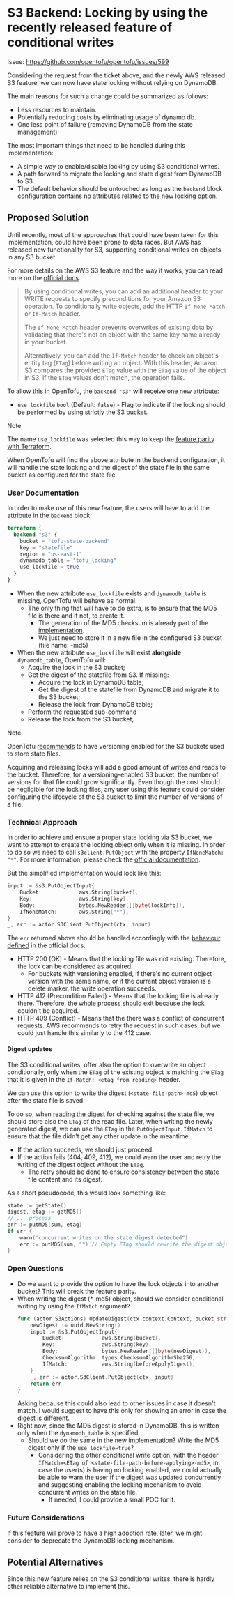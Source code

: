 # S3 Backend: Locking by using the recently released feature of conditional writes

Issue: https://github.com/opentofu/opentofu/issues/599

Considering the request from the ticket above, and the newly AWS released S3 feature, we can now have state locking without relying on DynamoDB.

The main reasons for such a change could be summarized as follows:
* Less resources to maintain.
* Potentially reducing costs by eliminating usage of dynamo db.
* One less point of failure (removing DynamoDB from the state management)

The most important things that need to be handled during this implementation:
* A simple way to enable/disable locking by using S3 conditional writes.
* A path forward to migrate the locking and state digest from DynamoDB to S3.
* The default behavior should be untouched as long as the `backend` block configuration contains no attributes related to the new locking option.

## Proposed Solution

Until recently, most of the approaches that could have been taken for this implementation, could have been prone to data races.
But AWS has released new functionality for S3, supporting conditional writes on objects in any S3 bucket.

For more details on the AWS S3 feature and the way it works, you can read more on the [official docs](https://docs.aws.amazon.com/AmazonS3/latest/userguide/conditional-writes.html).

> By using conditional writes, you can add an additional header to your WRITE requests to specify preconditions for your Amazon S3 operation. To conditionally write objects, add the HTTP `If-None-Match` or `If-Match` header.
> 
> The `If-None-Match` header prevents overwrites of existing data by validating that there's not an object with the same key name already in your bucket.
>
> Alternatively, you can add the `If-Match` header to check an object's entity tag (`ETag`) before writing an object. With this header, Amazon S3 compares the provided `ETag` value with the `ETag` value of the object in S3. If the `ETag` values don't match, the operation fails.


To allow this in OpenTofu, the `backend "s3"` will receive one new attribute:
* `use_lockfile` `bool` (Default: `false`) - Flag to indicate if the locking should be performed by using strictly the S3 bucket.

> [!NOTE]
>
> The name `use_lockfile` was selected this way to keep the [feature parity with Terraform](https://developer.hashicorp.com/terraform/language/backend/s3#state-locking).

When OpenTofu will find the above attribute in the backend configuration, it will handle the state locking and the digest of the state file in the same bucket as configured for the state file.

### User Documentation

In order to make use of this new feature, the users will have to add the attribute in the `backend` block:
```terraform
terraform {
  backend "s3" {
    bucket = "tofu-state-backend"
    key = "statefile"
    region = "us-east-1"
    dynamodb_table = "tofu_locking"
    use_lockfile = true
  }
}
```

* When the new attribute `use_lockfile` exists and `dynamodb_table` is missing, OpenTofu will behave as normal:
  * The only thing that will have to do extra, is to ensure that the MD5 file is there and if not, to create it.
    * The generation of the MD5 checksum is already part of the [implementation](https://github.com/opentofu/opentofu/blob/6614782/internal/backend/remote-state/s3/client.go#L178).
    * We just need to store it in a new file in the configured S3 bucket (file name: <state-file-path>-md5)
* When the new attribute `use_lockfile` will exist **alongside** `dynamodb_table`, OpenTofu will:
  * Acquire the lock in the S3 bucket;
  * Get the digest of the statefile from S3. If missing:
    * Acquire the lock in DynamoDB table; 
    * Get the digest of the statefile from DynamoDB and migrate it to the S3 bucket;
    * Release the lock from DynamoDB table;
  * Perform the requested sub-command
  * Release the lock from the S3 bucket;

> [!NOTE]
>
> OpenTofu [recommends](https://opentofu.org/docs/language/settings/backends/s3/) to have versioning enabled for the S3 buckets used to store state files.
>
> Acquiring and releasing locks will add a good amount of writes and reads to the bucket. Therefore, for a versioning-enabled S3 bucket, the number of versions for that file could grow significantly.
> Even though the cost should be negligible for the locking files, any user using this feature could consider configuring the lifecycle of the S3 bucket to limit the number of versions of a file.

### Technical Approach

In order to achieve and ensure a proper state locking via S3 bucket, we want to attempt to create the locking object only when it is missing. 
In order to do so we need to call `s3client.PutObject` with the property `IfNoneMatch: "*"`.
For more information, please check the [official documentation](https://docs.aws.amazon.com/AmazonS3/latest/userguide/conditional-writes.html#conditional-write-key-names).

But the simplified implementation would look like this:
```go
input := &s3.PutObjectInput{
    Bucket:            aws.String(bucket),
    Key:               aws.String(key),
    Body:              bytes.NewReader([]byte(lockInfo)),
    IfNoneMatch:       aws.String("*"),
}
_, err := actor.S3Client.PutObject(ctx, input)
```

The `err` returned above should be handled accordingly with the [behaviour defined](https://docs.aws.amazon.com/AmazonS3/latest/userguide/conditional-writes.html) in the official docs:
* HTTP 200 (OK) - Means that the locking file was not existing. Therefore, the lock can be considered as acquired.
  * For buckets with versioning enabled, if there's no current object version with the same name, or if the current object version is a delete marker, the write operation succeeds.
* HTTP 412 (Precondition Failed) - Means that the locking file is already there. Therefore, the whole process should exit because the lock couldn't be acquired.
* HTTP 409 (Conflict) - Means that the there was a conflict of concurrent requests. AWS recommends to retry the request in such cases, but we could just handle this similarly to the 412 case.

#### Digest updates
The S3 conditional writes, offer also the option to overwrite an object conditionally, only when the `ETag` of the existing object is matching the `ETag` that it is given in the `If-Match: <etag from reading>` header.

We can use this option to write the digest (`<state-file-path>-md5`) object after the state file is saved.

To do so, when [reading the digest](https://github.com/opentofu/opentofu/blob/6614782/internal/backend/remote-state/s3/client.go#L88) for checking against the state file, we should store also the `ETag` of the read file.
Later, when writing the newly generated digest, we can use the `ETag` in the `PutObjectInput.IfMatch` to ensure that the file didn't get any other update in the meantime:
* If the action succeeds, we should just proceed.
* If the action fails (404, 409, 412), we could warn the user and retry the writing of the digest object without the `ETag`.
  * The retry should be done to ensure consistency between the state file content and its digest.

As a short pseudocode, this would look something like:
```go
state := getState()
digest, etag := getMD5()
// ... process
err := putMD5(sum, etag)
if err {
	warn("concurrent writes on the state digest detected")
	err := putMD5(sum, "") // Empty ETag should rewrite the digest object
}
```

### Open Questions

* Do we want to provide the option to have the lock objects into another bucket? This will break the feature parity.
* When writing the digest (*-md5) object, should we consider conditional writing by using the `IfMatch` argument?
  ```go
  func (actor S3Actions) UpdateDigest(ctx context.Context, bucket string, key string, beforeApplyDigest string) error {
      newDigest := uuid.NewString()
      input := &s3.PutObjectInput{
          Bucket:            aws.String(bucket),
          Key:               aws.String(key),
          Body:              bytes.NewReader([]byte(newDigest)),
          ChecksumAlgorithm: types.ChecksumAlgorithmSha256,
          IfMatch:           aws.String(beforeApplyDigest),
      }
      _, err := actor.S3Client.PutObject(ctx, input)
      return err
  }
  ```
  Asking because this could also lead to other issues in case it doesn't match. I would suggest to have this only for showing an error in case the digest is different.
* Right now, since the MD5 digest is stored in DynamoDB, this is written only when the `dynamodb_table` is specified.
  * Should we do the same in the new implementation? Write the MD5 digest only if the `use_lockfile=true`?
    * Considering the other conditional write option, with the header `IfMatch=<ETag of <state-file-path-before-applying>-md5>`, in case the user(s) is having no locking enabled, we could actually be able to warn the user if the digest was updated concurrently and suggesting enabling the locking mechanism to avoid concurrent writes on the state file.
      * If needed, I could provide a small POC for it.
### Future Considerations
If this feature will prove to have a high adoption rate, later, we might consider to deprecate the DynamoDB locking mechanism. 

## Potential Alternatives
Since this new feature relies on the S3 conditional writes, there is hardly other reliable alternative to implement this. 
